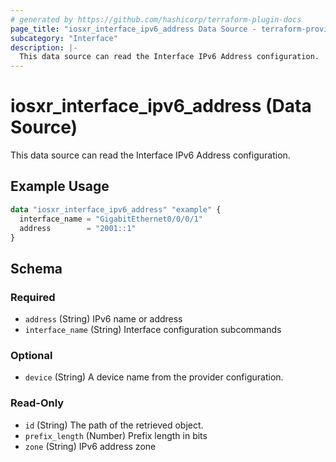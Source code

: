 ```yaml
---
# generated by https://github.com/hashicorp/terraform-plugin-docs
page_title: "iosxr_interface_ipv6_address Data Source - terraform-provider-iosxr"
subcategory: "Interface"
description: |-
  This data source can read the Interface IPv6 Address configuration.
---
```


# iosxr_interface_ipv6_address (Data Source)

This data source can read the Interface IPv6 Address configuration.

## Example Usage

```terraform
data "iosxr_interface_ipv6_address" "example" {
  interface_name = "GigabitEthernet0/0/0/1"
  address        = "2001::1"
}
```

<!-- schema generated by tfplugindocs -->
## Schema

### Required

- `address` (String) IPv6 name or address
- `interface_name` (String) Interface configuration subcommands

### Optional

- `device` (String) A device name from the provider configuration.

### Read-Only

- `id` (String) The path of the retrieved object.
- `prefix_length` (Number) Prefix length in bits
- `zone` (String) IPv6 address zone


